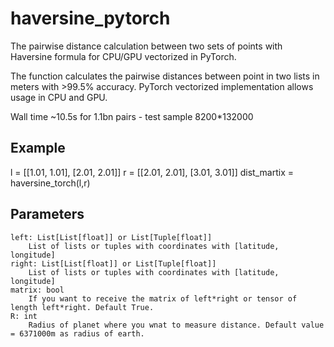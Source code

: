 # haversine_pytorch
The pairwise distance calculation between two sets of points with Haversine formula for CPU/GPU vectorized in PyTorch.

The function calculates the pairwise distances between point in two lists in meters with >99.5% accuracy. 
PyTorch vectorized implementation allows usage in CPU and GPU.

Wall time ~10.5s for 1.1bn pairs - test sample 8200*132000
    
Example
-------
    
l = [[1.01, 1.01], [2.01, 2.01]]
r = [[2.01, 2.01], [3.01, 3.01]]
dist_martix = haversine_torch(l,r)
    
Parameters
----------
    
    left: List[List[float]] or List[Tuple[float]]
        List of lists or tuples with coordinates with [latitude, longitude]
    right: List[List[float]] or List[Tuple[float]]
        List of lists or tuples with coordinates with [latitude, longitude]
    matrix: bool
        If you want to receive the matrix of left*right or tensor of length left*right. Default True.
    R: int
        Radius of planet where you wnat to measure distance. Default value = 6371000m as radius of earth.
